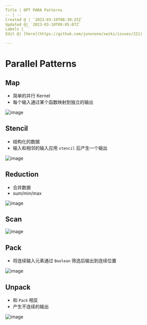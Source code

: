 ```yaml
---
Title | OPT PARA Patterns
-- | --
Created @ | `2023-03-10T08:30:25Z`
Updated @| `2023-03-10T09:05:07Z`
Labels | ``
Edit @| [here](https://github.com/junxnone/xwiki/issues/221)

---
```

# Parallel Patterns

## Map
- 简单的并行 Kernel
- 每个输入通过某个函数映射到独立的输出

![image](https://user-images.githubusercontent.com/2216970/224264522-94968d83-271b-4457-a523-71bce5c545b6.png)


## Stencil
- 结构化的数据
- 输入和相邻的输入应用 `stencil` 后产生一个输出

![image](https://user-images.githubusercontent.com/2216970/224264774-62296496-86de-4b3f-a5e7-7afa6911b29c.png)

## Reduction
- 合并数据
- sum/min/max

![image](https://user-images.githubusercontent.com/2216970/224265274-f923d868-be4e-4a1b-ad94-b392699f186e.png)

## Scan


![image](https://user-images.githubusercontent.com/2216970/224265998-3ab39320-8aca-452a-b89e-38ececee3059.png)

## Pack
- 将连续输入元素通过 `Boolean` 筛选后输出到连续位置


![image](https://user-images.githubusercontent.com/2216970/224270190-8a8062c2-15d0-4e69-99f4-66ec9d67beaf.png)

## Unpack
- 和 `Pack` 相反
- 产生不连续的输出

![image](https://user-images.githubusercontent.com/2216970/224270218-131838ee-672f-4e08-8bfe-852486009562.png)

